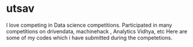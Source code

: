 # utsav
I love competing in Data science competitions. Participated in many competitions on drivendata, machinehack , Analytics Vidhya, etc 
Here are some of my codes which i have submitted during the competetions.
